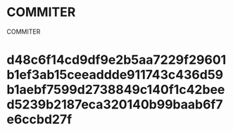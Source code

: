 # COMMITER
COMMITER






# d48c6f14cd9df9e2b5aa7229f29601b1ef3ab15ceeaddde911743c436d59b1aebf7599d2738849c140f1c42beed5239b2187eca320140b99baab6f7e6ccbd27f

